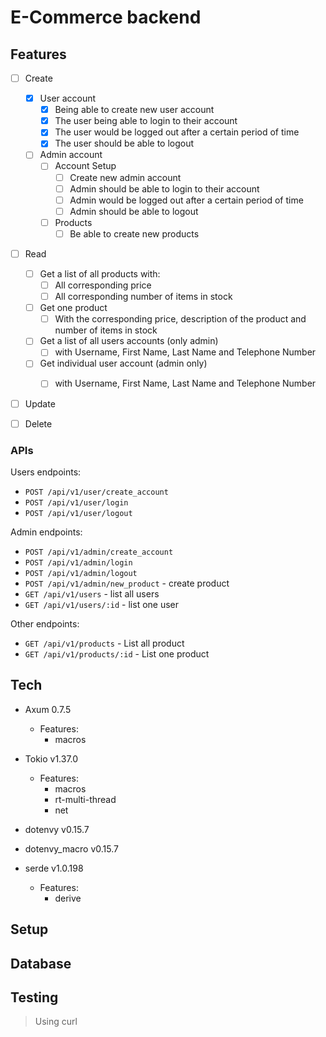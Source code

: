 # E-Commerce backend

## Features

- [ ] Create
    - [x] User account
        - [x] Being able to create new user account
        - [x] The user being able to login to their account
        - [x] The user would be logged out after a certain period of time
        - [x] The user should be able to logout
    - [ ] Admin account
        - [ ] Account Setup
            - [ ] Create new admin account
            - [ ] Admin should be able to login to their account
            - [ ] Admin would be logged out after a certain period of time
            - [ ] Admin should be able to logout
        - [ ] Products
            - [ ] Be able to create new products

- [ ] Read
    - [ ] Get a list of all products with:
        - [ ] All corresponding price
        - [ ] All corresponding number of items in stock
    - [ ] Get one product
        - [ ] With the corresponding price, description of the product and number of items in stock
    - [ ] Get a list of all users accounts (only admin)
        - [ ] with Username, First Name, Last Name and Telephone Number
    - [ ] Get individual user account (admin only)
        - [ ] with Username, First Name, Last Name and Telephone Number



- [ ] Update


- [ ] Delete

### APIs

Users endpoints:
- `POST /api/v1/user/create_account` 
- `POST /api/v1/user/login`
- `POST /api/v1/user/logout`

Admin endpoints:
- `POST /api/v1/admin/create_account`
- `POST /api/v1/admin/login`
- `POST /api/v1/admin/logout`
- `POST /api/v1/admin/new_product` - create product
- `GET /api/v1/users` - list all users
- `GET /api/v1/users/:id` - list one user

Other endpoints:
- `GET /api/v1/products` - List all product
- `GET /api/v1/products/:id` - List one product


## Tech

-  Axum 0.7.5
    - Features:
        - macros

- Tokio v1.37.0
    - Features:
        - macros
        - rt-multi-thread
        - net
- dotenvy v0.15.7
- dotenvy_macro v0.15.7
- serde v1.0.198
    - Features:
        - derive
## Setup


## Database


## Testing

> Using curl
